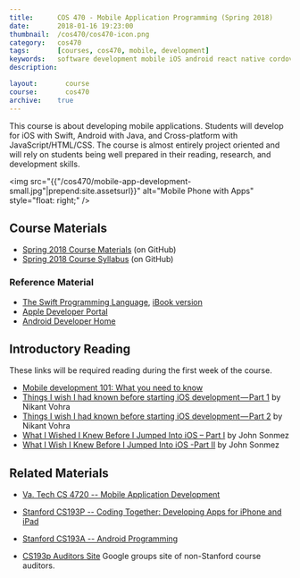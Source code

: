 ```yaml
---
title: 		COS 470 - Mobile Application Programming (Spring 2018)
date: 		2018-01-16 19:23:00
thumbnail: 	/cos470/cos470-icon.png
category: 	cos470
tags: 		[courses, cos470, mobile, development]
keywords: 	software development mobile iOS android react native cordova phonegap
description:

layout:		  course
course: 	  cos470
archive:    true
---
```

This course is about developing mobile applications. Students will develop for iOS with Swift, Android with Java, and Cross-platform with JavaScript/HTML/CSS. The course is almost entirely project oriented and will rely on students being well prepared in their reading, research, and development skills.

<img src="{{"/cos470/mobile-app-development-small.jpg"|prepend:site.assetsurl}}" alt="Mobile Phone with Apps" style="float: right;" />

## Course Materials

* [Spring 2018 Course Materials](https://usm-cos470-s18.github.io) (on GitHub)
* [Spring 2018 Course Syllabus](https://usm-cos470-s18.github.io/syllabus) (on GitHub)

### Reference Material
* [The Swift Programming Language](https://developer.apple.com/library/ios/documentation/Swift/Conceptual/Swift_Programming_Language/), 
[iBook version](https://itunes.apple.com/us/book/swift-programming-language/id881256329?mt=11)
* [Apple Developer Portal](http://developer.apple.com)
* [Android Developer Home](https://developer.android.com/)

## Introductory Reading

These links will be required reading during the first week of the course.

* [Mobile development 101: What you need to know][infow]
* [Things I wish I had known before starting iOS development — Part 1][wish1] by Nikant Vohra
* [Things I wish I had known before starting iOS development — Part 2][wish2] by Nikant Vohra
* [What I Wished I Knew Before I Jumped Into iOS – Part I][spwish1] by John Sonmez
* [What I Wish I Knew Before I Jumped Into iOS -Part II][spwish2] by John Sonmez

## Related Materials

* [Va. Tech CS 4720 -- Mobile Application Development][cs4720]
* [Stanford CS193P -- Coding Together: Developing Apps for iPhone and iPad][cs193p]
* [Stanford CS193A -- Android Programming][cs193a]
* [CS193p Auditors Site](http://groups.google.com/group/iphone-appdev-auditors) Google groups site of non-Stanford course auditors.

  [cs193p]: http://www.stanford.edu/class/cs193p/
  [cs193a]: http://www.stanford.edu/class/cs193a/
  [gtalk]: http://www.google.com/talk/
  [wish1]: https://medium.com/ios-os-x-development/things-i-wish-i-had-known-before-starting-ios-development-part-1-421a05e8447e#.lmbx6ocxu
  [wish2]: https://medium.com/ios-os-x-development/things-i-wish-i-had-known-before-starting-ios-development-part-2-d696eec65866#.4yhlbzxf2
  [spwish1]: http://simpleprogrammer.com/2015/11/18/what-i-wished-i-knew-before-i-jumped-into-ios-part-i/
  [spwish2]: http://simpleprogrammer.com/2015/12/23/what-i-wish-i-knew-before-i-jumped-into-ios-part-ii/  
  [infow]: https://www.infoworld.com/article/2623833/mobile-development/mobile-development-101--what-you-need-to-know.html
  [cs4720]: https://cs4720.cs.virginia.edu